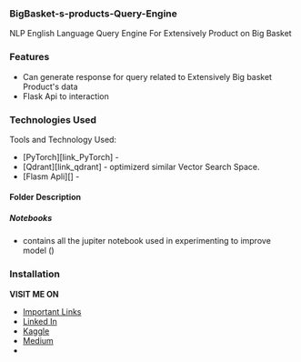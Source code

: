 ### BigBasket-s-products-Query-Engine
NLP English Language Query Engine For Extensively Product on Big Basket 


### Features


- Can generate response for query related to Extensively Big basket Product's data
- Flask Api to interaction


### Technologies Used

Tools and Technology Used:

- [PyTorch][link_PyTorch] - 
- [Qdrant][link_qdrant] - optimizerd similar Vector Search Space.
- [Flasm Apli][] - 
 

#### Folder Description
##### Notebooks 
- contains all the jupiter notebook used in experimenting to improve model ()

### Installation


**VISIT ME ON** 
-  [Important Links][link_tree]
-  [Linked In][link_linkedin]
-  [Kaggle][link_kaggle]
-  [Medium][link_medium]
-  
[link_ganache_download]: <https://trufflesuite.com/ganache/>
[link_portfolio]:<https://master--sbrajen7.netlify.app/>
[link_tree]:<https://linktr.ee/sbrajen07>
[link_kaggle]: <https://www.kaggle.com/sb0702>
[link_linkedin]:<https://www.linkedin.com/in/sbrajendra/>
[link_medium]:<https://medium.com/@smn.acm>


